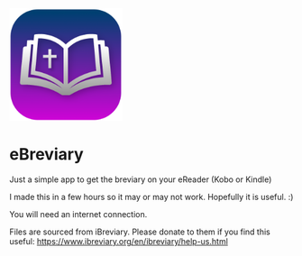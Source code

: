 <img src="crossimg.png" alt="isolated" width="200"/>

# eBreviary
Just a simple app to get the breviary on your eReader (Kobo or Kindle)


I made this in a few hours so it may or may not work. Hopefully it is useful. :)

You will need an internet connection.

Files are sourced from iBreviary. Please donate to them if you find this useful:
https://www.ibreviary.org/en/ibreviary/help-us.html
